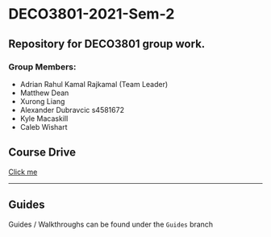 # DECO3801-2021-Sem-2
## Repository for DECO3801 group work.

### Group Members:
* Adrian Rahul Kamal Rajkamal (Team Leader)
* Matthew Dean
* Xurong Liang
* Alexander Dubravcic s4581672
* Kyle Macaskill
* Caleb Wishart


## Course Drive
[Click me](https://drive.google.com/drive/folders/1v6n6aQLNhOdGeML8p-2xQhW5GIJP-ltW?ths=true)

___
## Guides
Guides / Walkthroughs can be found under the `Guides` branch
